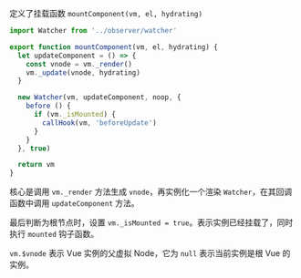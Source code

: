 定义了挂载函数 `mountComponent(vm, el, hydrating)`

```js
import Watcher from '../observer/watcher'

export function mountComponent(vm, el, hydrating) {
  let updateComponent = () => {
    const vnode = vm._render()
    vm._update(vnode, hydrating)
  }

  new Watcher(vm, updateComponent, noop, {
    before () {
      if (vm._isMounted) {
        callHook(vm, 'beforeUpdate')
      }
    }
  }, true)

  return vm
}
```

核心是调用 `vm._render` 方法生成 `vnode`，再实例化一个渲染 `Watcher`，在其回调函数中调用 `updateComponent` 方法。

最后判断为根节点时，设置 `vm._isMounted = true`。表示实例已经挂载了，同时执行 `mounted` 钩子函数。

`vm.$vnode` 表示 Vue 实例的父虚拟 Node，它为 `null` 表示当前实例是根 Vue 的实例。